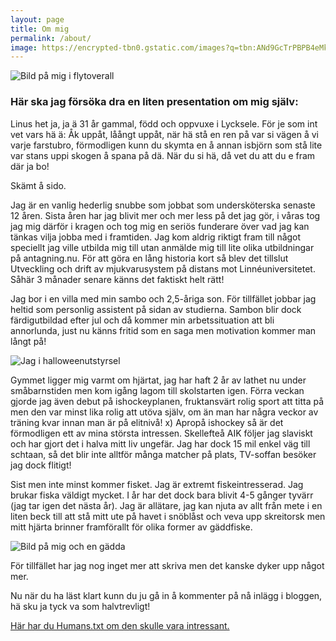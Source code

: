 ```yaml
---
layout: page
title: Om mig
permalink: /about/
image: https://encrypted-tbn0.gstatic.com/images?q=tbn:ANd9GcTrPBPB4eMkT7ie1iD20a-X2xsGJMp-OpkKPc3Q87OJ0qltvS15QQ
---
```


![Bild på mig i flytoverall](../images/flyt.jpg)

### Här ska jag försöka dra en liten presentation om mig själv:

Linus het ja, ja ä 31 år gammal, född och oppvuxe i Lycksele. För je som int vet vars hä ä: Åk uppåt, låångt uppåt, när hä stå en ren på var si vägen å vi varje farstubro, förmodligen kunn du skymta en å annan isbjörn som stå lite var stans uppi skogen å spana på dä. När du si hä, då vet du att du e fram där ja bo!

Skämt å sido. 

Jag är en vanlig hederlig snubbe som jobbat som undersköterska senaste 12 åren. Sista åren har jag blivit mer och mer less på det jag gör, i våras tog jag mig därför i kragen och tog mig en seriös funderare över vad jag kan tänkas vilja jobba med i framtiden. Jag kom aldrig riktigt fram till något speciellt jag ville utbilda mig till utan anmälde mig till lite olika utbildningar på antagning.nu. För att göra en lång historia kort så blev det tillslut Utveckling och drift av mjukvarusystem på distans mot Linnéuniversitetet.   
Såhär 3 månader senare känns det faktiskt helt rätt!

Jag bor i en villa med min sambo och 2,5-åriga son. För tillfället jobbar jag heltid som personlig assistent på sidan av studierna. Sambon blir dock färdigutbildad efter jul och då kommer min arbetssituation att bli annorlunda, just nu känns fritid som en saga men motivation kommer man långt på!

![Jag i halloweenutstyrsel](../images/mask.jpg)

Gymmet ligger mig varmt om hjärtat, jag har haft 2 år av lathet nu under småbarnstiden men kom igång lagom till skolstarten igen. 
Förra veckan gjorde jag även debut på ishockeyplanen, fruktansvärt rolig sport att titta på men den var minst lika rolig att utöva själv, om än man har några veckor av träning kvar innan man är på elitnivå! x) 
Apropå ishockey så är det förmodligen ett av mina största intressen. Skellefteå AIK följer jag slaviskt och har gjort det i halva mitt liv ungefär. Jag har dock 15 mil enkel väg till schtaan, så det blir inte alltför många matcher på plats, TV-soffan besöker jag dock flitigt!

Sist men inte minst kommer fisket. Jag är extremt fiskeintresserad. Jag brukar fiska väldigt mycket. I år har det dock bara blivit 4-5 gånger tyvärr (jag tar igen det nästa år). Jag är allätare, jag kan njuta av allt från mete i en liten beck till att stå mitt ute på havet i snöblåst och veva upp skreitorsk men mitt hjärta brinner framförallt för olika former av gäddfiske. 

![Bild på mig och en gädda](../images/jag.jpg)

För tillfället har jag nog inget mer att skriva men det kanske dyker upp något mer.

Nu när du ha läst klart kunn du ju gå in å kommenter på nå inlägg i bloggen, hä sku ja tyck va som halvtrevligt!

[Här har du Humans.txt om den skulle vara intressant.](../humans.txt)
